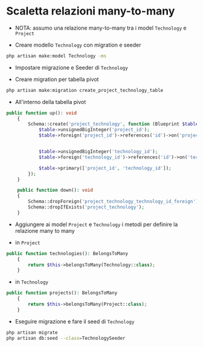 # Scaletta relazioni many-to-many

- NOTA: assumo una relazione many-to-many tra i model `Technology` e `Project`

- Creare modello `Technology` con migration e seeder
```bash
php artisan make:model Technology -ms
```

- Impostare migrazione e Seeder di `Technology`

- Creare migration per tabella pivot
```bash
php artisan make:migration create_project_technology_table
```

- All'interno della tabella pivot
```php
public function up(): void
    {
        Schema::create('project_technology', function (Blueprint $table) {
            $table->unsignedBigInteger('project_id');
            $table->foreign('project_id')->references('id')->on('projects');


            $table->unsignedBigInteger('technology_id');
            $table->foreign('technology_id')->references('id')->on('technologies');

            $table->primary(['project_id', 'technology_id']);
        });
    }

    public function down(): void
    {
        Schema::dropForeign('project_technology_technology_id_foreign');
        Schema::dropIfExists('project_technology');
    }
```

- Aggiungere ai model `Project` e `Technology` i metodi per definire la relazione many to many

- in `Project`
```php
public function technologies(): BelongsToMany
    {
        return $this->belongsToMany(Technology::class);
    }
```

- in `Technology`
```php
public function projects(): BelongsToMany
    {
        return $this->belongsToMany(Project::class);
    }
```

- Eseguire migrazione e fare il seed di `Technology`
```bash
php artisan migrate
php artisan db:seed --class=TechnologySeeder
```